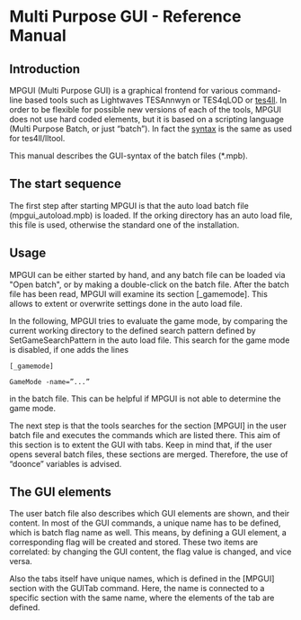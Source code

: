 # Multi Purpose GUI - Reference Manual

## Introduction

MPGUI (Multi Purpose GUI) is a graphical frontend for various command-line based tools such as Lightwaves TESAnnwyn or TES4qLOD or [tes4ll](https://github.com/Gruftikus/tes4ll). 
In order to be flexible for possible new versions of each of the tools, MPGUI does not use hard coded elements, 
but it is based on a scripting language (Multi Purpose Batch, or just “batch”). In fact the [syntax](https://github.com/Gruftikus/lltool/wiki/Batch-Syntax) is the same as used for tes4ll/lltool.

This manual describes the GUI-syntax of the batch files (*.mpb).

## The start sequence

The first step after starting MPGUI is that the auto load batch file (mpgui_autoload.mpb) is loaded. If the  orking directory has an auto load file, this file is used, otherwise the standard one of the installation.

## Usage

MPGUI can be either started by hand, and any batch file can be loaded via "Open batch", or by making a double-click on the batch file. After the batch file has been read, MPGUI will examine its section [\_gamemode]. This allows to extent or overwrite settings done in the auto load file.

In the following, MPGUI tries to evaluate the game mode, by comparing the current working directory to the defined search pattern defined by SetGameSearchPattern in the auto load file. This search for the game mode is disabled, if one adds the lines

`[_gamemode]`

`GameMode -name=”...”`

in the batch file. This can be helpful if MPGUI is not able to determine the game mode.

The next step is that the tools searches for the section [MPGUI] in the user batch file and executes the commands which are listed there. This aim of this section is to extent the GUI with tabs. Keep in mind that, if the user opens several batch files, these sections are merged. Therefore, the use of “doonce” variables is advised.

## The GUI elements

The user batch file also describes which GUI elements are shown, and their content. In most of the GUI commands, a unique name has to be defined, which is batch flag name as well. This means, by defining a GUI element, a corresponding flag will be created and stored. These two items are correlated: by changing the GUI content, the flag value is changed, and vice versa.

Also the tabs itself have unique names, which is defined in the [MPGUI] section with the GUITab command. Here, the name is connected to a specific section with the same name, where the elements of the tab are defined.




